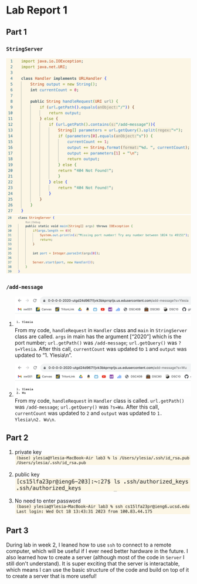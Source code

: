 # Lab Report 1

## Part 1

### `StringServer`
![Image](lab-report-2-images/StringServerCode1.png)
![Image](lab-report-2-images/StringServerCode2.png)

### `/add-message`
1. ![Image](lab-report-2-images/Server1.png)
From my code, `handleRequest` in `Handler` class and `main` in `StringServer` class are called. `args` in main has the argument [“2020”] which is the port number; `url.getPath()` was `/add-message`; `url.getQuery()` was `?s=Ylesia`. After this call, `currentCount` was updated to `1` and `output` was updated to “1. Ylesia\n”.

2. ![Image](lab-report-2-images/Server2.png)
From my code, `handleRequest` in `Handler` class is called. `url.getPath()` was `/add-message`; `url.getQuery()` was `?s=Wu`. After this call, `currentCount` was updated to `2` and `output` was updated to `1. Ylesia\n2. Wu\n`.

## Part 2

1. private key
![Image](lab-report-2-images/private_key.png)

2. public key
![Image](lab-report-2-images/public_key.png)

3. No need to enter password
![Image](lab-report-2-images/no_password.png)

## Part 3
During lab in week 2, I leaned how to use `ssh` to connect to a remote computer, which will be useful if I ever need better hardware in the future. I also learned how to create a server (although most of the code in `Server` I still don't understand). It is super exciting that the server is interactable, which means I can use the basic structure of the code and build on top of it to create a server that is more useful!
